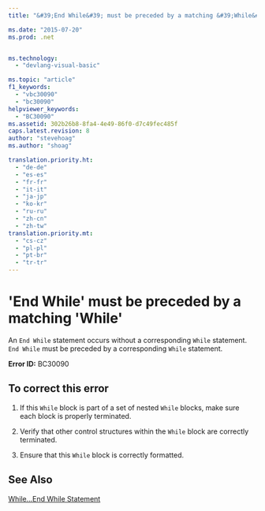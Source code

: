 ```yaml
---
title: "&#39;End While&#39; must be preceded by a matching &#39;While&#39; | Microsoft Docs"

ms.date: "2015-07-20"
ms.prod: .net


ms.technology: 
  - "devlang-visual-basic"

ms.topic: "article"
f1_keywords: 
  - "vbc30090"
  - "bc30090"
helpviewer_keywords: 
  - "BC30090"
ms.assetid: 302b26b8-8fa4-4e49-86f0-d7c49fec485f
caps.latest.revision: 8
author: "stevehoag"
ms.author: "shoag"

translation.priority.ht: 
  - "de-de"
  - "es-es"
  - "fr-fr"
  - "it-it"
  - "ja-jp"
  - "ko-kr"
  - "ru-ru"
  - "zh-cn"
  - "zh-tw"
translation.priority.mt: 
  - "cs-cz"
  - "pl-pl"
  - "pt-br"
  - "tr-tr"
---
```

# &#39;End While&#39; must be preceded by a matching &#39;While&#39;
An `End While` statement occurs without a corresponding `While` statement. `End While` must be preceded by a corresponding `While` statement.  
  
 **Error ID:** BC30090  
  
## To correct this error  
  
1.  If this `While` block is part of a set of nested `While` blocks, make sure each block is properly terminated.  
  
2.  Verify that other control structures within the `While` block are correctly terminated.  
  
3.  Ensure that this `While` block is correctly formatted.  
  
## See Also  
 [While...End While Statement](../../visual-basic/language-reference/statements/while-end-while-statement.md)